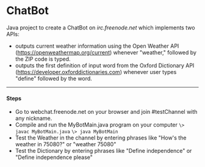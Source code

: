 # ChatBot

Java project to create a ChatBot on *irc.freenode.net* which implements two APIs: 
* outputs current weather information using the Open Weather API (https://openweathermap.org/current) whenever "weather," followed by the ZIP code is typed.
* outputs the first definition of input word from the Oxford Dictionary API (https://developer.oxforddictionaries.com) whenever user types "define" followed by the word.
---
#### Steps
* Go to webchat.freenode.net on your browser and join #testChannel with any nickname.
* Compile and run the MyBotMain.java program on your computer
  ``` \> javac MyBotMain.java ```
  ``` \> java MyBotMain ```
* Test the Weather in the channel by entering phrases like "How's the weather in 75080?" or "weather 75080"
* Test the Dictionary by entering phrases like "Define independence" or "Define independence please"


  



